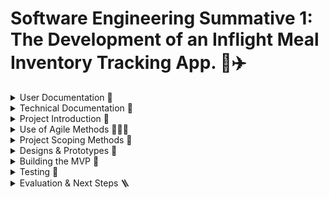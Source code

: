 # Software Engineering Summative 1: The Development of an Inflight Meal Inventory Tracking App. 🍔✈️

<details>
<summary>User Documentation 📲</summary>
<br>
  
 ## Getting Started 🎬
 
  **Please Click [here](https://elliemartin12.github.io/SE-Sum-1/) To Access The Application**

  To log in, please use the following credentials:

  **Username: John_Smith**
  
  **Password: HelloBA123**

  How to use the app:
  1. Log in with the above credentials
  2. View current inventory of each meal type on the given flight
  3. When a customer orders a meal, click it to decrease its inventory
  4. Monitor stock levels via the colour-coded indicators.

  Please watch the GIF below for a demo: 
![GIF](https://github.com/EllieMartin12/SE-Sum-1/blob/main/assets/App%20Demo.gif)

  ## App Features 📱
  1. A User Log-in Page
  2. A Meal Inventory Tracker

 ## Requirements 📋
 When using the app, please ensure you're viewing on your desktop or mobile and have an internet connection. 

 ## Troubleshooting 🔫
 Problem: "The app layout looks broken!"
 Solution: Please ensure you're viewing on Google Chrome.

 ## FAQs 🤷🏼‍♀️
 **Q: Where can I give feedback?**
 A: Simply click on the feedback link in the app to log your comments. We'll respond shortly 😊

</details>



<details>
<summary>Technical Documentation 🔧</summary>
<br>

## Technical Stack 🧱
- JavaScript
- HTML (Hypertext Markup Language)
- CSS (Cascading Style Sheets)
- GitHub
- Visual Studio Code

## Project Structure 🏗
The repository comprises of the following key components:

- **`assets/`:** Directory containing all images and GIFs
  
**Login Page**
- **`index.html`:** HTML code

- **`index.css`:** CSS code

- **`index.js`:** JavaScript code

- **`index.test.js`:** JavaScript code to test functionality of login page

**Dashboard Page**
- **`dashboard.html`:** HTML code

- **`dashboard.css`:** CSS code

- **`dashboard.js`:** JavaScript code

- **`dashboard.test.js`** JavaScript code to test functionality of dashboard

  ## Set Up 🏕️

   **Prequisites**:
  - Node.js v16 or later
  - npm
  - Jest
    
  To set-up the project locally:

  1. **Clone the Repository**
     
     ```bash
     git clone https://github.com/EllieMartin12/SE-Sum-1.git
     ```
  2. **Install Dependencies**

     ```bash
     npm install
     npm install --save-dev jest
     ```
  

  ## Testing 🧪
  This project uses Jest for unit testing, specified in `package.json`. To run the unit tests:

  ```bash
  npm test
  ```
</details>



<details>
<summary>Project Introduction 📝 </summary>
<br>
  
The oligopolistic nature of the modern airline industry intensifies competition amongst its most dominant firms, making them interdependent on one another, and bringing the need for strategic behaviour. As various airlines fly the same routes, product differentiation can only occur via customer experience. Hence, it’s crucial to maintain high customer satisfaction (CSAT) to not only increase customer retention but to improve brand image, attracting new customers and increasing the airlines market power. Subsequently, establishing loyalty in customers enables a shift towards more inelastic prices, increasing revenue. 
  
One aspect of customer experience requiring improvement is catering. Whilst the meals themselves receive high feedback, the coordination of service on board is poor. Currently, cabin crew manually check the abundance of each meal on offer, creating opportunity for miscounts and miscommunication between colleagues. Too often are passengers promised meals which are out of stock, served cold food, or not had options explained clearly. 

Consequently, this project aims to develop an app that’ll enable crew to view and edit real-time meal inventory statuses. With stock levels available at a glance, the need to consult colleagues or rummage through trolleys is eliminated. This will empower them to offer meal choices with greater accuracy, ensuring they can uphold their commitments to passengers, and serve more people faster, boosting CSAT for the airline. 

</details>



<details>
<summary>Use of Agile Methods 🏃‍♀️‍➡️ </summary>
<br>
  
The agile philosophy was formally introduced by the Agile Manifesto, emphasising flexibility, collaboration and iterative progress.

Agile techniques are hugely successful in the software development industry, revolutionising project delivery. By fostering collaboration, adaptability and faster times-to-market, companies worldwide are experiencing enhanced productivity and CSAT, helping them establish a competitive edge.

Hence, I’ve embraced the agile framework to produce a more user-centric solution. Unlike the traditional waterfall approach, agiles iterative nature ensures incremental delivery of value, providing a simple, immediate solution that’ll be iteratively improved. Meanwhile, the value from a more linear approach is delayed until it’s end – a risk that could be costly as it’s often more beneficial to deliver some value quicker. This delay also increases the likelihood the final app has misaligned deliverables with stakeholders.

To implement agile principles, I've utilised GitHub's project management tools: 

## Issues 🔎
Workload has been broken down into manageable tickets called issues:
![Example Issue](https://github.com/user-attachments/assets/9f04db72-659d-4c4e-90cf-0745fa1779a8)
_**Figure 1:**_ An example issue, this one to build the user log in page for the app. Each issue has an acceptance criteria to help create a "definition of done". 

Issues are labelled according to their priority and SDLC phase: 

**Labels 🏷️**

<img width="683" alt="Screenshot 2025-01-16 at 19 35 42" src="https://github.com/user-attachments/assets/b4dae5c0-99e6-4c10-9edf-1c7339b50c36" />

_**Figure 2:** The strategic categorisation of issues enables team members to quickly identify critical tasks versus those that can be scheduled for later via Github's ability to filter issues by their label. It also provides some context to the task without having to read the entire issue (a useful tool for busy project managers in the workplace). Other methods of labelling could have included by effort (creating the ability to filter small tasks from big ones)._

## Sprints 🏃‍♂️‍➡️
These issues have been logged into sprints: 

![Sprint Planning](https://github.com/EllieMartin12/SE-Sum-1/blob/main/assets/Example%20Sprints.jpg)
_**Figure 3:** Example sprint planning. This lays out a clear project roadmap, allowing team members to visually see when issues will be worked on. By providing a clear, organised timeline for the project, I can ensure it stays focused whilst constantly delivering value to stakeholders._

## Kanban Board ✅

Additionally, a Kanban board tracks issues, providing a visual representation of task progression.

![Kanban Board](https://github.com/EllieMartin12/SE-Sum-1/blob/main/assets/Kanban%20Board.jpg)
_**Figure 4:** Use of a KanBan board to easily see the statuses of tasks at a glance. In a multi-disciplinary team, this acts as a vital tool to promote transparency towards the current state of the project, and clarity on who is working on what. From my experience, this allowed me to ensure I never took on too many tasks as once, whilst clearly seeing where energy should be focued. Issues yet to be addressed lie in the backlog, where they're then reprioritised and moved accordingly at the beginning of each sprint. These include tasks which may need additional refinement or blockers cleared. The 'Review' section contains tasks which have been finsihed, but require some additional checks._ 

</details>



<details>
<summary>Project Scoping Methods 🧐 </summary>
<br>
  
Design thinking is a user-centred approach to innovation that establishes effective business models by focusing on the needs of people. These methods allow developers a deep understanding to the needs and challenges their stakeholders face, sparking creative solutions in early stages of design, and resulting in a highly functional product. Adopting this approach for the meal inventory app ensures the design is supplemented by a mindset that’ll constantly assess its viability. 

In particular, design thinking involves empathising with stakeholders to understand their workflows, habits and frustrations. Hence, Figure 5 portrays an empathy map. This collaborative visualisation articulates our target user’s (cabin crew) environment, which can be mapped to formulate the requirements of the app: 

![Meal Inventory App - Project Scoping: EMPATHY MAP](https://github.com/user-attachments/assets/bb7bc84d-9c31-4929-a737-e8bec288d5a3)
_**Figure 5:** An empathy map created in Miro. As shown, the app’s target persona manages numerous responsibilities, from ensuring safety and security to delivering exceptional customer service, all within a tight, crowded workspace. The fast-paced, noisy environment, coupled with the pressure of customer demands, could easily overwhelm crew members, complicating tasks like meal inventory tracking or communicating with colleagues. A link to the Miro Board can be found here:_ [View Miro Board](https://miro.com/app/board/uXjVLyuCzXA=/?share_link_id=371914488981).

In the ideation phase, these pains and gains translate into the app's key requirements: it must be simple, intuitive and stress-free to use, seamlessly synchronising across devices to reduce reliance on verbal communication amongst staff. Insights from the empathy map further highlight the priority of these requirements, outlined in the diagram below: 

![Meal Inventory App - Project Scoping: PROJECT REQUIREMENTS](assets/Meal%20Inventory%20App%20-%20Project%20Scoping%20PROJECT%20REQUIREMENTS.jpeg)
_**Figure 6:** The functional and non-functional requirements of the project, as identified from the empathy map findings, prioritised (created in Miro). From this, we can conclude the highest priority is to deliver an app with a simple inventory view and editing functionalty. Next, focus should shift to enhancing the usability and accessibility through colour-coding, visualisations and multi-language support. In the long term, the app brings potential to expand its audience to caterers and managers in the airline, offering insights into product demand. This would enable the company to make informed decisions about supplier partnerships and meal loading quantities, better aligning onboard availability to passenger preferences. These improvements would not only minimise waste – supporting the airline's net carbon zero sustainability goal, but also enhance customer satisfaction and retention. A link to the Miro Board can be found here:_ [View Miro Board](https://miro.com/app/board/uXjVLyuCzXA=/?share_link_id=371914488981).

These requirements are structured using a 'Now, Next, Later' framework, offering clear expectations, success criteria, and a roadmap for the project’s future development. 

![Meal Inventory App - Project Scoping: NOW NEXT LATER](assets/Meal%20Inventory%20App%20-%20Project%20Scoping%20NOW%20NEXT%20LATER.jpeg)
_**Figure 7:** A 'Now, Next, Later' visual to portray how and when the prioritised requirements for the app will be met (created in Miro). This also helps shape the components of each sprint when project planning. A link to the Miro Board can be found here:_ [View Miro Board](https://miro.com/app/board/uXjVLyuCzXA=/?share_link_id=371914488981).
</details>



<details>
<summary>Designs & Prototypes 🎨</summary>
<br>
  
Design bridges the gap between conceptual ideas and functional application. Physical models like mock-ups and prototypes allow developers to visualise and test ideas before production, facilitating user feedback and mitigating the risk of investing extensive resources into a design that'll prove unsuccessful. 

## Low-fi Design: 🖍️ 

![Lo-fi Design](https://github.com/EllieMartin12/SE-Sum-1/blob/EllieMartin12-Prototype/LO-FI%20Design.jpg) 


_**Figure 8:** An initial, low fidelity sketch of the app. This isn't faithful to the look, feel and behaviour of the app, but rather focuses on granting a high-level, abstract view whilst design is still subject to change. As shown, the low-fi design indicates a clear, user-friendly design. Equipped with a straightforward login page, the app will then transition to an inventory tracker where meal counts are logically and visually shown. The use of colours helps differentiate between meals, enhancing usability, whilst pie charts allow data to be interpreted at a glance._

## High-fi Design: 🖌️
This interactive, digital prototype, enabled me to reach a high degree of precision that aligns with the functional objectives of the app. By stimulating user experience (UX), developers are provided with a clear vision of the end goal, whilst stakeholders can explore how the final product will behave and respond to their inputs, fostering a deeper understanding and stronger alignment with user expectations.

![Figma Screen](https://github.com/user-attachments/assets/af938082-93b7-4713-8d5a-4e42110211c1)
_**Figure 9:** A high fidelity prototype of the app, developed in Figma. As illustrated, multiple views have been designed to showcase the apps appearance and functionality, meeting many of the goals outlined above. A Link to this design can be found here:_ [View Figma Design ](https://www.figma.com/proto/4e4nEptFLp7OykTWSjwz27/SE-Summative-1?node-id=601-9&t=YuXhqKT2aP9C4IYl-1).


1. **Login Page:** Includes username and password fields, with serval variants to simulate how these will dynamically appear at different stages of the UX. Additionally, a “Change Language” button opens a language selector pop-up, catering for worldwide cabin crew. A link directs users to an issue-logging form (Figure 10):

<img width="529" alt="image" src="https://github.com/user-attachments/assets/2d5478dc-4fc2-4c1c-a570-d7e9fb1ede20" />

_**Figure 10:** To improve user experience, a form has been created where cabin crew can log issues they're experiencing, particularly with logging in. To view the form, click here:_ [View Issue Tracking Form](https://forms.office.com/Pages/ResponsePage.aspx?id=gcLuqKOqrk2sm5o5i5IV5yjSGYWQRBdPi8-BeaKCHhZURTUxT0EzQ0swODdGUEtSVkk4NzNTNkYzUS4u).

2. **Dashboard:** Provides an overview of meal inventory. Content is arranged in order of decreasing significance, guiding the viewers’ attention towards the most critical information so that they interpret data quickly (a key requirement for our ‘on-the-go’, busy persona). Meal buttons automatically subtract one from inventory when clicked, before displaying the new total in large, bold, colour-changing numbers.

3. **Accessible Dashboard:** A CVD mode, activated via the “CVD Friendly” button. This inclusivity ensures the app is usable and effective for all users, regardless of visual impairments. 

4. **Inventory Management:** Contains functionality for users to add inventory, catering for mistakes or addtional meals loaded. Here, users can also seamlessly switch between flights. Finally, a feedback form provides an avenue for crew to share their ideas, insights and criticisms, encouraging continuous improvement, and ensuring the app remains user-centric throughout its development (Figure 11). 

<img width="496" alt="image" src="https://github.com/user-attachments/assets/d79f447b-092c-4507-a331-d3dfdba0ba04" />

_**Figure 11:** A vital part of the iterative development process is continuous feeddback. Hence, the prototype includes a form where users can express their likes and dislikes on the product. To view the form, click here:_ [View Feedback Form](https://forms.office.com/Pages/ResponsePage.aspx?id=gcLuqKOqrk2sm5o5i5IV5yjSGYWQRBdPi8-BeaKCHhZUMldFRlVZUzdZTVBXMFI0S1MzUTdIRzBLTy4u).

### Prototype Demo: 📱 

![GIF](https://github.com/EllieMartin12/SE-Sum-1/blob/EllieMartin12-Prototype/Figma%20Design%20x1.5.gif)

_**Figure 12:** A GIF demonstration of the App's Prototype, displaying how the finished product will appear on mobiles. To view this in video form (which is also slightly slower), please click here:_ [DropBox Link to Video](https://www.dropbox.com/scl/fi/dmtddlj5gvi7umy6c5ta6/App-Prototype-Demo-Figma.mov?rlkey=ghj9ta90h2gkjdgs95zsftwl3&st=f7d4qckz&dl=0)

This prototype acts as a tangible platform for testing and refining functionality, setting a solid foundation for the successful launch of the application. Without which, we risk misaligned visions, poor usability, and wasted time and costs to the company. 

</details>



<details>
<summary>Building the MVP 🚀</summary>
<br>
  
  ### What is the MVP?  🧲
The minimum viable product is the **simplest** version of the app possible that’ll **attract users** and **add business value**. By leveraging insights gained through the empathy and project scoping phases above, the features of the MVP could be defined. Consequently, this would simply consist of a login page (with a company-wide login), with the ability to view and decrease inventory of meals on board a particular flight. In future iterations, the app will evolve to become more inclusive and insightful by scaling to more flights, storing data to be used for demand insights, and adding additional functionality as outlined by the "Next" and "Later" sections of the framework above.

### Coding Process: User Login Page 👨‍💻

Firstly, I wrote the CSS and HTML for the user login page. Each of these are foundational building blocks to any web app: HTML gives the structure and content of the view, whilst CSS makes the app more visually appealing by defining its style. Next, Javascript is used to make the app more dynamic and functional. Here, I added user authentication and user interaction handling (e.g., ensuring buttons are clickable and login details are processed). I chose a modular approach to ease the debugging and maintainability of the code: 

First, valid credentials are defined, and `addEventListener` handles the submission process, ensuring a smooth UX:
```
function setupLogin(formElement) {
  // Define valid credentials
  const validUsername = "John_Smith";
  const validPassword = "HelloBA123";

  formElement.addEventListener("submit", function (event) {
      event.preventDefault();
      console.log("Form submitted");
```

The code then trims any whitespace and logs the username and password for testing purposes:
```
/ Get user inputs, trimming any whitespace
      const username = document.getElementById("username").value.trim();
      const password = document.getElementById("password").value.trim();
      console.log("Username:", username); // Log the username input
      console.log("Password:", password); // Log the password input
```

Next, a helper function ‘validateCredentials’ encapsulates the logic for checking the username and password against the predefined valid ones. This function returns a Boolean variable to indicate if the user entered the correct details, and an error message if necessary.
```
// Call the validate credentials function, along with the user inputs
      const validationResult = validateCredentials(username, password, validUsername, validPassword);
      
      // Log validation result
      console.log("Validation Result:", validationResult);
```

Error handling is a vital part of the development process to ensure clarity for the user: I used DOM manipulation to then display targeted error messages, and inform the user of a successful login. 
```
// Handle validation results:
      // If valid, alert the user 'login successful' and redirect to dashboard view
      if (validationResult.isValid) {
          alert("Login successful!");
          window.location.href = "dashboard.html"; // Redirect to dashboard
      } else {
          // If invalid, show the corresponding error message
          if (validationResult.errorMessage === "Invalid username") {
              document.getElementById("usernameError").innerText = validationResult.errorMessage;
              document.getElementById("usernameError").style.display = "block";
          } else if (validationResult.errorMessage === "Invalid password") {
              document.getElementById("passwordError").innerText = validationResult.errorMessage;
              document.getElementById("passwordError").style.display = "block";
          } else {
              document.getElementById("credentialsError").innerText = validationResult.errorMessage;
              document.getElementById("credentialsError").style.display = "block";
          }
          console.log(validationResult.errorMessage); // Log error message
      }
```

![Final Log in Page](https://github.com/user-attachments/assets/4f728530-d77c-47e2-8a93-fe0116352296)
_**Figure 13:** The Finished Log in Page For The MVP_.

### Coding Process: Inventory Tracker Page 👨‍💻

Once security was in place, focus shifted towards building a basic inventory tracker. Figure 14 indicates how several iterations of the interface were built. Again, a modular approach was taken to aid readability and foster potential collaboration. 
![image](https://github.com/user-attachments/assets/af5b979a-1f95-493e-9291-5e3398010aee)
_**Figure 14:** The incremental development of the dashboard view. The first version had several bugs including a fixed date and lack of styling, whilst the second version brought colour, better fulfilling the apps requirements. The final version builds upon the MVP by starting to include some 'Medium' priority requriements (e.g., a feedback form and colour-changing numbers)._

Firstly, `setCurrentDate` ensures the date is always displayed at the top of the page using the `toLocaleDateString()` method. 
```
function setCurrentDate(dateElement) {
    const currentDate = new Date();
    const options = { weekday: 'long', day: 'numeric', month: 'long', year: 'numeric' };
    dateElement.textContent = currentDate.toLocaleDateString('en-UK', options);
}
```

Next, an example meal inventory is hard coded (something that’ll need to be more robust when scaling to more flights)

```
let chickenCount = 6;
let spaghettiCount = 11;
```

`updateMealCount` then handles user interaction when clicking on a meal, ensuring the inventory decreases by 1. If the count reaches 0, the button is then disabled via `disableButton`:
```
function updateMealCount(mealType, countElement, buttonElement) {
    let count = mealType === 'chicken' ? chickenCount : spaghettiCount;

    if (count > 0) {
        count--; // Decrement the count

        // Update the count based on the meal type
        if (mealType === 'chicken') {
            chickenCount = count;
        } else {
            spaghettiCount = count;
        }

        // Update the text content of the count element
        countElement.textContent = count;

        // Set the color based on the count
        setColourBasedOnCount(countElement, count);

        // Disable button if count reaches zero
        if (count === 0) {
            disableButton(buttonElement);
        }
    }
}

// 4. CREATE A FUNCTION TO DISABLE THE BUTTON WHEN THE MEAL COUNT REACHES ZERO
function disableButton(buttonElement) {
    buttonElement.disabled = true;
    buttonElement.style.backgroundColor = '#ccc';
    buttonElement.style.cursor = 'not-allowed';
}
```

`setColourBasedOnCount` then adjusts the colour of the number dyanaimcally, using a gradient from green (to indicate high inventory) to red (low inventory). These colours give users a visual cue about how many meals are left, further improving UX. 

```
function setColourBasedOnCount(countElement, count) {
    // Define thresholds
    const maxCount = 15; // Maximum count

    // Calculate the color based on the count
    const green = Math.round((count / maxCount) * 255); // Calculate green value
    const red = Math.round(((maxCount - count) / maxCount) * 255); // Calculate red value
    const orange = Math.round(((count - 5) / 5) * 255); // Calculate orange value for mid count

    // Set the color based on the thresholds
    if (count > 10) { // Green
        countElement.style.color = `rgb(0, ${green}, 0)`; // Green to yellow
    } else if (count > 5) { // Orange
        countElement.style.color = `rgb(${red}, ${orange}, 0)`; // Orange
    } else { // Red
        countElement.style.color = `rgb(${red}, 0, 0)`; // Red
    }
}
```

Finally, `initialiseDashboard` calls all functions, tieing everything together:

```
function initialiseDashboard(dateElement, chickenBtn, spaghettiBtn, chickenCountElement, spaghettiCountElement) {
    setCurrentDate(dateElement);

    // Set initial colors based on the initial counts
    setColourBasedOnCount(chickenCountElement, chickenCount);
    setColourBasedOnCount(spaghettiCountElement, spaghettiCount);

    chickenBtn.addEventListener('click', () => {
        console.log('Chicken button clicked'); // Debugging log
        updateMealCount('chicken', chickenCountElement, chickenBtn);
    });
    spaghettiBtn.addEventListener('click', () => {
        console.log('Spaghetti button clicked'); // Debugging log
        updateMealCount('spaghetti', spaghettiCountElement, spaghettiBtn);
    });
}
```
</details>



<details>
<summary>Testing 🧪</summary>
<br>
  
Testing is a critical phase of the SDLC, serving as the backbone for delivering high-quality, reliable and maintainable applications. It ensures the app performs as intended, aliging with both functional and non-functional requirements, whilst also checking the code is of high standard. This minimises risks of creating an inefficient app, wasting resources and harming the airline’s reputation. 

Utilising Test-Driven Development (TDD) principles using Jest enabled a more iterative and agile workflow. Hence, app development, unit test creation and refactoring formed a cycle that outputted a reliable and robust codebase, which can be smoothly scaled to house more flights in future iterations. 

Firstly, I conducted static analysis to eliminate unused variables, neaten syntax and add comments: all of which will enable the code to reach a higher degree of reusability and developer confidence. Next, I leveraged unit tests to simulate various real-world scenarios, ensuring functionality behaved as expected. By continuously running these tests, I could make incremental changes confidently, knowing existing features could remain unaffected. 

### Login Page Unit Tests 🎟️

1. A simple smoke test confirms Jest is operational:

```
test("basic test", () => {
    expect(2 + 6).toBe(8);
});
```

2. The following tests validate the functionality of the login page, ensuring the credential validation function adheres to expectations. Several combinations of usernames and passwords are tested to minimise future unexpected behaviour, as well as guarantee security assurance. As an airline, maintaining security is paramount.

```
/* 2. TESTING POSSIBLE INPUT USERNAMES AND PASSWORDS */

// Import the function to test from index.js
const { validateCredentials } = require("./index.js");

// Test 1: Ensure that the valid username and password work
test("Valid Username & Password", () => {
    const { isValid, errorMessage } = validateCredentials("John_Smith", "HelloBA123", "John_Smith", "HelloBA123");
    expect(isValid).toBe(true);
    expect(errorMessage).toBe("");
});

// Test 3: Check an invalid password doesn't work, despite the correct username
test("Invalid Username", () => {
    const { isValid, errorMessage } = validateCredentials("wrongUsername", "HelloBA123", "John_Smith", "HelloBA123");
    expect(isValid).toBe(false);
    expect(errorMessage).toBe("Invalid Username or Password");
});

// Test 3: Check an invalid password doesn't work, despite the correct username
test("Invalid Password", () => {
    const { isValid, errorMessage } = validateCredentials("John_Smith", "wrongPassword", "John_Smith", "HelloBA123");
    expect(isValid).toBe(false);
    expect(errorMessage).toBe("Invalid Username or Password");
});

// Test 4: Ensure that the credential validation is case sensitive
test("Lower Case Credentials", () => {
    const { isValid, errorMessage } = validateCredentials("john_smith", "HelloBA123", "John_Smith", "HelloBA123");
    expect(isValid).toBe(false);
    expect(errorMessage).toBe("Invalid Username or Password");
});
```

### Dashboard Page Unit Tests 📊

1. Smoke test:
```
   test("basic test", () => {
    expect(2 + 6).toBe(8);
});
```

2. Validate `setCurrentDate`. An accurate, well displayed date boosts UX.
```
test("Correct Date Displayed", () => {
        // Create a mock element for the date
        const mockDateElement = { textContent: "" };
        // Call the function with the mocked element
        setCurrentDate(mockDateElement);

        // Get today's date in the expected format
        const currentDate = new Date();
        const options = { weekday: 'long', day: 'numeric', month: 'long', year: 'numeric' };
        const expectedDate = currentDate.toLocaleDateString('en-UK', options);

        // Validate if the date was returned correctly
        expect(mockDateElement.textContent).toBe(expectedDate);
    });
```

 3. Validate `updateMealCount`, which dynamically manages meal inventory. Here, I check the meal count decreases each time the functions triggered (when the button is clicked). It also checks the button is only disabled when count reaches 0, and that colours correctly change to grant visual feedback to users. 

```
test("Update Meal Count - Chicken", () => {
        // Mock elements for count and button
        const mockCountElement = { 
            textContent: "6", 
            style: {} // Add a style object here
        };
        const mockButtonElement = { 
            disabled: false, 
            style: { backgroundColor: "", cursor: "" } 
        };
    
        // Call the function with mocked elements
        updateMealCount('chicken', mockCountElement, mockButtonElement);
    
        // Verify the count is decremented
        expect(mockCountElement.textContent).toBe(5); // Note: textContent should be a string
        // Verify the button is still enabled
        expect(mockButtonElement.disabled).toBe(false);
    
        // Verify the color has been set based on the count
        expect(mockCountElement.style.color).toBe("rgb(170, 0, 0)"); // Adjust this value based on the expected color
    });
```

## Running Tests ▶️

  This comprehensive testing strategy ensures the app's functionality is reliable and secure, producing a seamless UX. 
  
  ![Screenshot of tests](https://github.com/user-attachments/assets/34b1f627-546a-4bce-9722-577df808ae65)
  
  _**Figure 15:** Screenshot evidence of a fully passing set of test suites._

As the app continues development, several additional tests could be implemented to maintain its efficiency. E.g., stress and load testing to evaluate the apps performance during high traffic, as well as integration testing to establish the apps capability of live-updates. 

</details>



<details>
<summary> Evaluation & Next Steps 🪜 </summary>
<br>

The initial project proposal scoped out several functional and non-functional requirements of the app. When comparing to these, I am confident the first phase of release is a success. E.g., cabin crew can now digitally track meal inventory on board, enhancing efficiency and reducing manual errors. As for non-functional requirements, the utilisatison of Google Lighthouse has returned a positive webpage audit:

<img width="373" alt="Screenshot 2025-01-17 at 12 23 38" src="https://github.com/user-attachments/assets/d47b49cf-da45-40e4-b312-50f2f1d9f7de" />

_**Figure 16:** Here, both the login page and dashboard have scored highly in performance, accessbility, best practices and SEO (Search Enginge Optimisation)._

With accessibility scores of 91 and 90, the app is well-positioned for initial deployment, yet could possess higher contrasting colours to better comply with WCAG standards. To address this, a CVD friendly mode is planned for future sprints. 

Performance was another key requirement, for which Lighthouse has awarded a perfect score. However, ongoing testing will be essential as the app scales to accommodate more flights.

Project mangement tools has been instrumental in acheiving these results. Agile methodologies ensured challenges were addressed iteratively, creating steady progress. In the workplace, collaboration with stakeholders could enhance these efforts, further fostering alignment with user needs. Additonally, creating user stories would improve audience understanding. If working amongst a team, I would also conduct retrospectives to evaluate working habits, refine processes and improve collaboration along the way. 

To conclude, whilst the MVP is efficient in meeting the 'Now' section of the project scope, there is still significant potential to enhance functionality further. Features such as undoing changes, viewing multiple flights and selecting alternate languages will improve usability for cabin crew. Additionally, the app can deliver greater value to the company by incoprorating demand-tracking capabilities, which'll aid future desicion-making, boost CSAT and reduce waste. 

This project has built a strong foundation towards improving meal service on board; with continuous development, it can evolve into a centric tool that creates lasting business value. 

</details>
